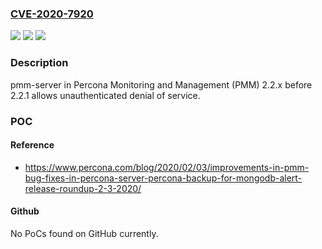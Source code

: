 ### [CVE-2020-7920](https://cve.mitre.org/cgi-bin/cvename.cgi?name=CVE-2020-7920)
![](https://img.shields.io/static/v1?label=Product&message=n%2Fa&color=blue)
![](https://img.shields.io/static/v1?label=Version&message=n%2Fa&color=blue)
![](https://img.shields.io/static/v1?label=Vulnerability&message=n%2Fa&color=brighgreen)

### Description

pmm-server in Percona Monitoring and Management (PMM) 2.2.x before 2.2.1 allows unauthenticated denial of service.

### POC

#### Reference
- https://www.percona.com/blog/2020/02/03/improvements-in-pmm-bug-fixes-in-percona-server-percona-backup-for-mongodb-alert-release-roundup-2-3-2020/

#### Github
No PoCs found on GitHub currently.

